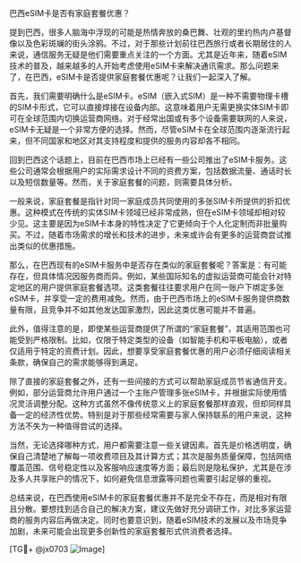 巴西eSIM卡是否有家庭套餐优惠？

提到巴西，很多人脑海中浮现的可能是热情奔放的桑巴舞、壮观的里约热内卢基督像以及色彩斑斓的街头涂鸦。不过，对于那些计划前往巴西旅行或者长期居住的人来说，通信服务无疑是他们需要重点关注的一个方面。尤其是近年来，随着eSIM技术的普及，越来越多的人开始考虑使用eSIM卡来解决通讯需求。那么问题来了，在巴西，eSIM卡是否提供家庭套餐优惠呢？让我们一起深入了解。

首先，我们需要明确什么是eSIM卡。eSIM（嵌入式SIM）是一种不需要物理卡槽的SIM卡形式，它可以直接焊接在设备内部。这意味着用户无需更换实体SIM卡即可在全球范围内切换运营商网络。对于经常出国或有多个设备需要联网的人来说，eSIM卡无疑是一个非常方便的选择。然而，尽管eSIM卡在全球范围内逐渐流行起来，但不同国家和地区对其支持程度和提供的服务内容却各不相同。

回到巴西这个话题上，目前在巴西市场上已经有一些公司推出了eSIM卡服务。这些公司通常会根据用户的实际需求设计不同的资费方案，包括数据流量、通话时长以及短信数量等。然而，关于家庭套餐的问题，则需要具体分析。

一般来说，家庭套餐是指针对同一家庭成员共同使用的多张SIM卡所提供的折扣优惠。这种模式在传统的实体SIM卡领域已经非常成熟，但在eSIM卡领域却相对较少见。这主要是因为eSIM卡本身的特性决定了它更倾向于个人化定制而非批量购买。不过，随着市场需求的增长和技术的进步，未来或许会有更多的运营商尝试推出类似的优惠措施。

那么，在巴西现有的eSIM卡服务中是否存在类似的家庭套餐呢？答案是：有可能存在，但具体情况因服务商而异。例如，某些国际知名的虚拟运营商可能会针对特定地区的用户提供家庭套餐选项。这类套餐往往要求用户在同一账户下绑定多张eSIM卡，并享受一定的费用减免。然而，由于巴西市场上的eSIM卡服务提供商数量有限，且竞争并不如其他发达国家激烈，因此这类优惠可能并不普遍。

此外，值得注意的是，即使某些运营商提供了所谓的“家庭套餐”，其适用范围也可能受到严格限制。比如，仅限于特定类型的设备（如智能手机和平板电脑），或者仅适用于特定的资费计划。因此，想要享受家庭套餐优惠的用户必须仔细阅读相关条款，确保自己的需求能够得到满足。

除了直接的家庭套餐之外，还有一些间接的方式可以帮助家庭成员节省通信开支。例如，部分运营商允许用户通过一个主账户管理多张eSIM卡，并根据实际使用情况灵活调整分配。这种方式虽然不像传统意义上的家庭套餐那样直观，但却同样具备一定的经济性优势。特别是对于那些经常需要与家人保持联系的用户来说，这种方法不失为一种值得尝试的选择。

当然，无论选择哪种方式，用户都需要注意一些关键因素。首先是价格透明度，确保自己清楚地了解每一项收费项目及其计算方式；其次是服务质量保障，包括网络覆盖范围、信号稳定性以及客服响应速度等方面；最后则是隐私保护，尤其是在涉及多人共享账户的情况下，如何避免信息泄露等问题也需要引起足够的重视。

总结来说，在巴西使用eSIM卡的家庭套餐优惠并不是完全不存在，而是相对有限且分散。要想找到适合自己的解决方案，建议先做好充分调研工作，对比多家运营商的服务内容后再做决定。同时也要意识到，随着eSIM技术的发展以及市场竞争加剧，未来可能会出现更多创新性的家庭套餐形式供消费者选择。

[TG💪+ @jx0703 ![Image](https://github.com/user-attachments/assets/dbca1d08-cadb-493c-b0ec-ad6f7a83f270)]